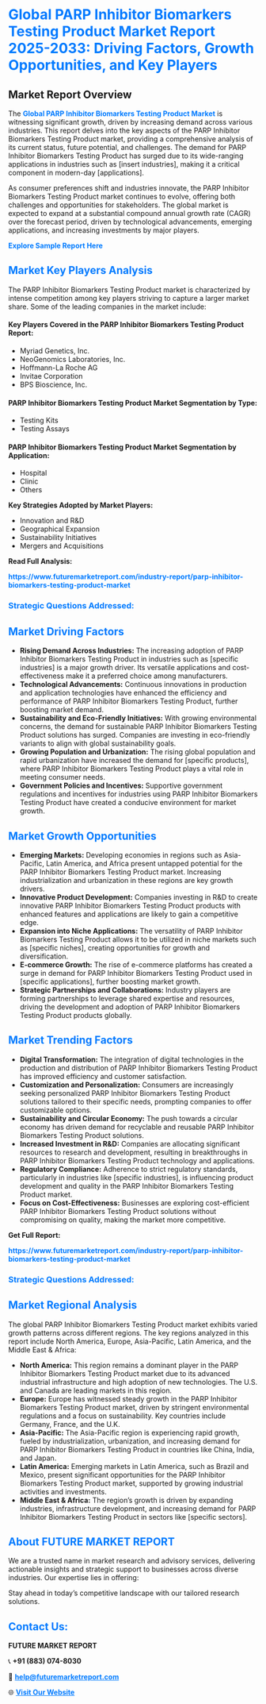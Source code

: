 <h1 style="color: #007BFF;">Global PARP Inhibitor Biomarkers Testing Product Market Report 2025-2033: Driving Factors, Growth Opportunities, and Key Players</h1>

<section id="overview">
<h2>Market Report Overview</h2>
<p>The <a href="https://www.futuremarketreport.com/industry-report/parp-inhibitor-biomarkers-testing-product-market" style="color: #007BFF; text-decoration: none;"><strong>Global PARP Inhibitor Biomarkers Testing Product Market</strong></a> is witnessing significant growth, driven by increasing demand across various industries. This report delves into the key aspects of the PARP Inhibitor Biomarkers Testing Product market, providing a comprehensive analysis of its current status, future potential, and challenges. The demand for PARP Inhibitor Biomarkers Testing Product has surged due to its wide-ranging applications in industries such as [insert industries], making it a critical component in modern-day [applications].</p>
<p>As consumer preferences shift and industries innovate, the PARP Inhibitor Biomarkers Testing Product market continues to evolve, offering both challenges and opportunities for stakeholders. The global market is expected to expand at a substantial compound annual growth rate (CAGR) over the forecast period, driven by technological advancements, emerging applications, and increasing investments by major players.</p>
</section>

<section id="overview">
<p><a href="https://www.futuremarketreport.com/request-sample/reportId=79278" style="color: #007BFF; text-decoration: none;"><strong>Explore Sample Report Here</strong></a></p>
</section>

<section id="key-players">
<h2 style="color: #007BFF;">Market Key Players Analysis</h2>
<p>The PARP Inhibitor Biomarkers Testing Product market is characterized by intense competition among key players striving to capture a larger market share. Some of the leading companies in the market include:</p>
<h4>Key Players Covered in the PARP Inhibitor Biomarkers Testing Product Report:</h4>
<ul><li>Myriad Genetics, Inc.</li><li>NeoGenomics Laboratories, Inc.</li><li>Hoffmann-La Roche AG</li><li>Invitae Corporation</li><li>BPS Bioscience, Inc.</li></ul>
<h4>PARP Inhibitor Biomarkers Testing Product Market Segmentation by Type:</h4>
<ul><li>Testing Kits</li><li>Testing Assays</li></ul>

<h4>PARP Inhibitor Biomarkers Testing Product Market Segmentation by Application:</h4>
<ul><li>Hospital</li><li>Clinic</li><li>Others</li></ul>
<p><strong>Key Strategies Adopted by Market Players:</strong></p>
<ul>
<li>Innovation and R&D</li>
<li>Geographical Expansion</li>
<li>Sustainability Initiatives</li>
<li>Mergers and Acquisitions</li>
</ul>
</section>

<section>
<p><strong>Read Full Analysis: </strong></p><a href="https://www.futuremarketreport.com/industry-report/parp-inhibitor-biomarkers-testing-product-market" style="color: #007BFF; text-decoration: none;"><strong>https://www.futuremarketreport.com/industry-report/parp-inhibitor-biomarkers-testing-product-market</strong></a>
<h3 style="color: #007BFF;">Strategic Questions Addressed:</h3>
</section>

<section id="driving-factors">
<h2 style="color: #007BFF;">Market Driving Factors</h2>
<ul>
<li><strong>Rising Demand Across Industries:</strong> The increasing adoption of PARP Inhibitor Biomarkers Testing Product in industries such as [specific industries] is a major growth driver. Its versatile applications and cost-effectiveness make it a preferred choice among manufacturers.</li>
<li><strong>Technological Advancements:</strong> Continuous innovations in production and application technologies have enhanced the efficiency and performance of PARP Inhibitor Biomarkers Testing Product, further boosting market demand.</li>
<li><strong>Sustainability and Eco-Friendly Initiatives:</strong> With growing environmental concerns, the demand for sustainable PARP Inhibitor Biomarkers Testing Product solutions has surged. Companies are investing in eco-friendly variants to align with global sustainability goals.</li>
<li><strong>Growing Population and Urbanization:</strong> The rising global population and rapid urbanization have increased the demand for [specific products], where PARP Inhibitor Biomarkers Testing Product plays a vital role in meeting consumer needs.</li>
<li><strong>Government Policies and Incentives:</strong> Supportive government regulations and incentives for industries using PARP Inhibitor Biomarkers Testing Product have created a conducive environment for market growth.</li>
</ul>
</section>

<section id="growth-opportunities">
<h2 style="color: #007BFF;">Market Growth Opportunities</h2>
<ul>
<li><strong>Emerging Markets:</strong> Developing economies in regions such as Asia-Pacific, Latin America, and Africa present untapped potential for the PARP Inhibitor Biomarkers Testing Product market. Increasing industrialization and urbanization in these regions are key growth drivers.</li>
<li><strong>Innovative Product Development:</strong> Companies investing in R&D to create innovative PARP Inhibitor Biomarkers Testing Product products with enhanced features and applications are likely to gain a competitive edge.</li>
<li><strong>Expansion into Niche Applications:</strong> The versatility of PARP Inhibitor Biomarkers Testing Product allows it to be utilized in niche markets such as [specific niches], creating opportunities for growth and diversification.</li>
<li><strong>E-commerce Growth:</strong> The rise of e-commerce platforms has created a surge in demand for PARP Inhibitor Biomarkers Testing Product used in [specific applications], further boosting market growth.</li>
<li><strong>Strategic Partnerships and Collaborations:</strong> Industry players are forming partnerships to leverage shared expertise and resources, driving the development and adoption of PARP Inhibitor Biomarkers Testing Product products globally.</li>
</ul>
</section>

<section id="trending-factors">
<h2 style="color: #007BFF;">Market Trending Factors</h2>
<ul>
<li><strong>Digital Transformation:</strong> The integration of digital technologies in the production and distribution of PARP Inhibitor Biomarkers Testing Product has improved efficiency and customer satisfaction.</li>
<li><strong>Customization and Personalization:</strong> Consumers are increasingly seeking personalized PARP Inhibitor Biomarkers Testing Product solutions tailored to their specific needs, prompting companies to offer customizable options.</li>
<li><strong>Sustainability and Circular Economy:</strong> The push towards a circular economy has driven demand for recyclable and reusable PARP Inhibitor Biomarkers Testing Product solutions.</li>
<li><strong>Increased Investment in R&D:</strong> Companies are allocating significant resources to research and development, resulting in breakthroughs in PARP Inhibitor Biomarkers Testing Product technology and applications.</li>
<li><strong>Regulatory Compliance:</strong> Adherence to strict regulatory standards, particularly in industries like [specific industries], is influencing product development and quality in the PARP Inhibitor Biomarkers Testing Product market.</li>
<li><strong>Focus on Cost-Effectiveness:</strong> Businesses are exploring cost-efficient PARP Inhibitor Biomarkers Testing Product solutions without compromising on quality, making the market more competitive.</li>
</ul>
</section>

<section>
<p><strong>Get Full Report: </strong></p><a href="https://www.futuremarketreport.com/industry-report/parp-inhibitor-biomarkers-testing-product-market" style="color: #007BFF; text-decoration: none;"><strong>https://www.futuremarketreport.com/industry-report/parp-inhibitor-biomarkers-testing-product-market</strong></a>
<h3 style="color: #007BFF;">Strategic Questions Addressed:</h3>
</section>


<section id="regional-analysis">
<h2 style="color: #007BFF;">Market Regional Analysis</h2>
<p>The global PARP Inhibitor Biomarkers Testing Product market exhibits varied growth patterns across different regions. The key regions analyzed in this report include North America, Europe, Asia-Pacific, Latin America, and the Middle East & Africa:</p>
<ul>
<li><strong>North America:</strong> This region remains a dominant player in the PARP Inhibitor Biomarkers Testing Product market due to its advanced industrial infrastructure and high adoption of new technologies. The U.S. and Canada are leading markets in this region.</li>
<li><strong>Europe:</strong> Europe has witnessed steady growth in the PARP Inhibitor Biomarkers Testing Product market, driven by stringent environmental regulations and a focus on sustainability. Key countries include Germany, France, and the U.K.</li>
<li><strong>Asia-Pacific:</strong> The Asia-Pacific region is experiencing rapid growth, fueled by industrialization, urbanization, and increasing demand for PARP Inhibitor Biomarkers Testing Product in countries like China, India, and Japan.</li>
<li><strong>Latin America:</strong> Emerging markets in Latin America, such as Brazil and Mexico, present significant opportunities for the PARP Inhibitor Biomarkers Testing Product market, supported by growing industrial activities and investments.</li>
<li><strong>Middle East & Africa:</strong> The region’s growth is driven by expanding industries, infrastructure development, and increasing demand for PARP Inhibitor Biomarkers Testing Product in sectors like [specific sectors].</li>
</ul>
</section>

<footer>
<h2 style="color: #007BFF;">About FUTURE MARKET REPORT</h2>
<p>We are a trusted name in market research and advisory services, delivering actionable insights and strategic support to businesses across diverse industries. Our expertise lies in offering:</p>

<p>Stay ahead in today’s competitive landscape with our tailored research solutions.</p>

<h2 style="color: #007BFF;">Contact Us:</h2>
<p><strong>FUTURE MARKET REPORT</strong></p>
<p>📞 <strong>+91 (883) 074-8030</strong></p>
<p>📧 <strong><a href="mailto:help@futuremarketreport.com" style="color: #007BFF;">help@futuremarketreport.com</a></strong></p>
<p>🌐 <strong><a href="https://www.futuremarketreport.com/" style="color: #007BFF;">Visit Our Website</a></strong></p>
</footer>